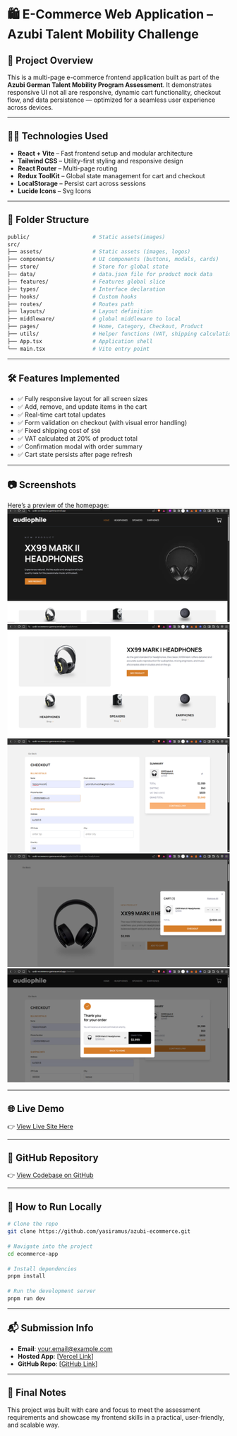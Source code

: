 # 🛍️ E-Commerce Web Application – Azubi Talent Mobility Challenge

## 🚀 Project Overview

This is a multi-page e-commerce frontend application built as part of the **Azubi German Talent Mobility Program Assessment**. It demonstrates responsive UI not all are responsive, dynamic cart functionality, checkout flow, and data persistence — optimized for a seamless user experience across devices.

---

## 🧑‍💻 Technologies Used

- **React + Vite** – Fast frontend setup and modular architecture
- **Tailwind CSS** – Utility-first styling and responsive design
- **React Router** – Multi-page routing
- **Redux ToolKit** – Global state management for cart and checkout
- **LocalStorage** – Persist cart across sessions
- **Lucide Icons** – Svg Icons
  <!-- - **React Hook Form** – Form validation -->
  <!-- - **Framer Motion** (optional) – Smooth transitions and animations -->

---

## 📁 Folder Structure

```bash
public/                    # Static assets(images)
src/
├── assets/                # Static assets (images, logos)
├── components/            # UI components (buttons, modals, cards)
├── store/                 # Store for global state
├── data/                  # data.json file for product mock data
├── features/              # Features global slice
├── types/                 # Interface declaration
├── hooks/                 # Custom hooks
├── routes/                # Routes path
├── layouts/               # Layout definition
├── middleware/            # global middleware to local
├── pages/                 # Home, Category, Checkout, Product
├── utils/                 # Helper functions (VAT, shipping calculations, Validation)
├── App.tsx                # Application shell
└── main.tsx               # Vite entry point
```

---

## 🛠️ Features Implemented

- ✅ Fully responsive layout for all screen sizes
- ✅ Add, remove, and update items in the cart
- ✅ Real-time cart total updates
- ✅ Form validation on checkout (with visual error handling)
- ✅ Fixed shipping cost of `$50`
- ✅ VAT calculated at 20% of product total
- ✅ Confirmation modal with order summary
- ✅ Cart state persists after page refresh

---

## 📷 Screenshots

Here’s a preview of the homepage:
![Home Preview](./src//assets//Home.png)
![Headphone](./src/assets/headphone.png)
![Checkout](./src/assets/checkout.png)
![Cart](./src/assets/cart.png)
![Order](./src/assets/order.png)

---

## 🌐 Live Demo

👉 [View Live Site Here](https://azubi-ecommerce-gamma.vercel.app/)

---

## 📎 GitHub Repository

👉 [View Codebase on GitHub](https://github.com/yasiramus/azubi-ecommerce.git)

---

## 📝 How to Run Locally

```bash
# Clone the repo
git clone https://github.com/yasiramus/azubi-ecommerce.git

# Navigate into the project
cd ecommerce-app

# Install dependencies
pnpm install

# Run the development server
pnpm run dev
```

---

## 📬 Submission Info

- **Email**: [your.email@example.com](mailto:yasiratumusah@gmail.com)
- **Hosted App**: \[[Vercel Link](https://azubi-ecommerce-gamma.vercel.app/)]
- **GitHub Repo**: \[[GitHub Link](https://github.com/yasiramus/azubi-ecommerce.git)]

---

## 🏁 Final Notes

This project was built with care and focus to meet the assessment requirements and showcase my frontend skills in a practical, user-friendly, and scalable way.

<!-- yasira -->

